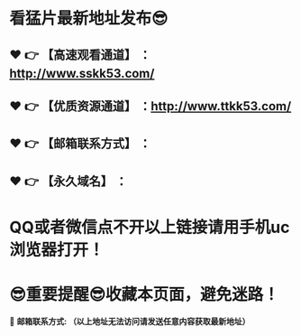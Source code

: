# 看猛片最新地址发布:sunglasses:
:heart: :point_right: 【高速观看通道】 ：http://www.sskk53.com/
------
:heart: :point_right: 【优质资源通道】 ：http://www.ttkk53.com/
------
:heart: :point_right: 【邮箱联系方式】 ：
------
:heart: :point_right: 【永久域名】 ：  
------
# QQ或者微信点不开以上链接请用手机uc浏览器打开！
# :sunglasses:重要提醒:sunglasses:收藏本页面，避免迷路！
:e-mail: __邮箱联系方式:  （以上地址无法访问请发送任意内容获取最新地址）__
